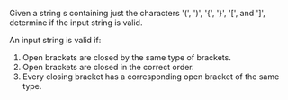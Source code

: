 Given a string s containing just the characters '(', ')', '{', '}', '[', and ']', determine if the input string is valid.

An input string is valid if:
1. Open brackets are closed by the same type of brackets.
2. Open brackets are closed in the correct order.
3. Every closing bracket has a corresponding open bracket of the same type.